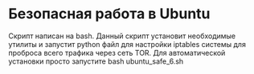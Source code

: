 # Безопасная работа в Ubuntu
Скрипт написан на bash. Данный скрипт установит необходимые утилиты и запустит python файл для настройки iptables системы для проброса всего трафика через сеть TOR. 
Для автоматической установки просто запустите bash ubuntu_safe_6.sh 
